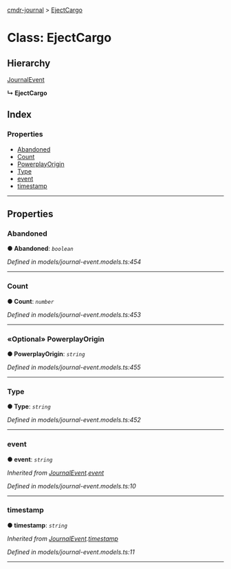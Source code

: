 [cmdr-journal](../README.md) > [EjectCargo](../classes/ejectcargo.md)



# Class: EjectCargo

## Hierarchy


 [JournalEvent](journalevent.md)

**↳ EjectCargo**







## Index

### Properties

* [Abandoned](ejectcargo.md#abandoned)
* [Count](ejectcargo.md#count)
* [PowerplayOrigin](ejectcargo.md#powerplayorigin)
* [Type](ejectcargo.md#type)
* [event](ejectcargo.md#event)
* [timestamp](ejectcargo.md#timestamp)



---
## Properties
<a id="abandoned"></a>

###  Abandoned

**●  Abandoned**:  *`boolean`* 

*Defined in models/journal-event.models.ts:454*





___

<a id="count"></a>

###  Count

**●  Count**:  *`number`* 

*Defined in models/journal-event.models.ts:453*





___

<a id="powerplayorigin"></a>

### «Optional» PowerplayOrigin

**●  PowerplayOrigin**:  *`string`* 

*Defined in models/journal-event.models.ts:455*





___

<a id="type"></a>

###  Type

**●  Type**:  *`string`* 

*Defined in models/journal-event.models.ts:452*





___

<a id="event"></a>

###  event

**●  event**:  *`string`* 

*Inherited from [JournalEvent](journalevent.md).[event](journalevent.md#event)*

*Defined in models/journal-event.models.ts:10*





___

<a id="timestamp"></a>

###  timestamp

**●  timestamp**:  *`string`* 

*Inherited from [JournalEvent](journalevent.md).[timestamp](journalevent.md#timestamp)*

*Defined in models/journal-event.models.ts:11*





___


